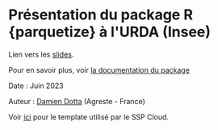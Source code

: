 # Présentation du package R {parquetize} à l'URDA (Insee)

Lien vers les [slides](https://ddotta.github.io/parquetize_presentation/).

Pour en savoir plus, voir [la documentation du package](https://github.com/ddotta/parquetize)

Date : Juin 2023

Auteur : [Damien Dotta](https://github.com/ddotta) (Agreste - France)

Voir [ici](https://github.com/InseeFrLab/onyxia-quarto) pour le template utilisé par le SSP Cloud.

